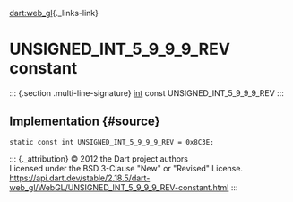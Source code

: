 [dart:web\_gl](../../dart-web_gl/dart-web_gl-library){._links-link}

UNSIGNED\_INT\_5\_9\_9\_9\_REV constant
=======================================

::: {.section .multi-line-signature}
[int](../../dart-core/int-class) const UNSIGNED\_INT\_5\_9\_9\_9\_REV
:::

Implementation {#source}
--------------

``` {.language-dart data-language="dart"}
static const int UNSIGNED_INT_5_9_9_9_REV = 0x8C3E;
```

::: {._attribution}
© 2012 the Dart project authors\
Licensed under the BSD 3-Clause \"New\" or \"Revised\" License.\
<https://api.dart.dev/stable/2.18.5/dart-web_gl/WebGL/UNSIGNED_INT_5_9_9_9_REV-constant.html>
:::
